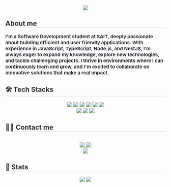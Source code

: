 <div align= "center">
    <img src="https://capsule-render.vercel.app/api?type=waving&color=f3bebe&height=120&text=Hi,%20I'm%20Nara!&animation=twinkling&fontColor=f28da6&fontSize=50" />
    </div>
    <div style="text-align: left;"> 
    <h2 style="border-bottom: 1px solid #d8dee4; color: #282d33;"> About me </h2>  
    <div style="font-weight: 700; font-size: 15px; text-align: left; color: #282d33;"> I'm a Software Development student at SAIT, deeply passionate about building efficient and user friendly applications. With experience in JavaScript, TypeScript, Node.js, and NestJS, I’m always eager to expand my knowledge, explore new technologies, and tackle challenging projects. I thrive in environments where I can continuously learn and grow, and I'm excited to collaborate on innovative solutions that make a real impact.</li></li> </div> 
    </div>
   <div style="text-align: left;">
  <h2 style="border-bottom: 1px solid #d8dee4; color: #282d33;"> 🛠️ Tech Stacks </h2> 
  <div align="center">
    <img src="https://img.shields.io/badge/JavaScript-F7DF1E?style=plastic&logo=JavaScript&logoColor=white">
    <img src="https://img.shields.io/badge/TypeScript-3178C6?style=plastic&logo=TypeScript&logoColor=white">
    <img src="https://img.shields.io/badge/Node.js-339933?style=plastic&logo=Node.js&logoColor=white">
    <img src="https://img.shields.io/badge/NestJS-E0234E?style=plastic&logo=NestJS&logoColor=white">
    <img src="https://img.shields.io/badge/React-61DAFB?style=plastic&logo=React&logoColor=white">
    <img src="https://img.shields.io/badge/C%23-239120?style=plastic&logo=C-Sharp&logoColor=white">
    <br/>
    <img src="https://img.shields.io/badge/HTML5-E34F26?style=plastic&logo=HTML5&logoColor=white">
    <img src="https://img.shields.io/badge/CSS3-1572B6?style=plastic&logo=CSS3&logoColor=white">
    <img src="https://img.shields.io/badge/Tailwind%20CSS-06B6D4?style=plastic&logo=Tailwind-CSS&logoColor=white">
  </div>
</div>

<div style="text-align: left;">
  <h2 style="border-bottom: 1px solid #d8dee4; color: #282d33;"> 🧑‍💻 Contact me </h2> <br> 
  <div align= "center"> 
    <a href="mailto:narapark7561@gmail.com">
      <img src="https://img.shields.io/badge/Gmail-EA4335?style=plastic&logo=Gmail&logoColor=white&link=mailto:narapark7561@gmail.com"> 
    </a>
    <a href="https://www.linkedin.com/in/narapark7561/">
      <img src="https://img.shields.io/badge/LinkedIn-0A66C2?style=plastic&logo=LinkedIn&logoColor=white&link=https://www.linkedin.com/in/narapark7561/"> 
    </a>
  </div> 
  <div align= "center"> 
    <a href="https://hits.seeyoufarm.com">
      <img src="https://hits.seeyoufarm.com/api/count/incr/badge.svg?url=https%3A%2F%2Fgithub.com%2Fnarapark7561%2F&count_bg=%23000000&title_bg=%23000000&icon=github.svg&icon_color=%23FFFFFF&title=GitHub&edge_flat=false"/>
    </a>
  </div> 
</div>
    <div style="text-align: left;"> 
    <h2 style="border-bottom: 1px solid #d8dee4; color: #282d33;"> 🏅 Stats </h2> <div align= "center"> <img src="https://github-readme-stats.vercel.app/api?username=narapark7561&bg_color=180,00000000,e09e9e&title_color=000000&text_color=000000"
         /> <img src="https://github-readme-stats.vercel.app/api/top-langs/?username=narapark7561&layout=compact&bg_color=180,00000000,e09e9e&title_color=000000&text_color=000000"
           /> </div> 
    </div>
    
